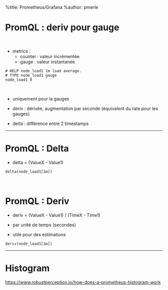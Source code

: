 %title: Prometheus/Grafana
%author: pmerle


# PromQL : deriv pour gauge

<br>


* metrics :
	* counter : valeur incrémentée
	* gauge : valeur instantanée

```
# HELP node_load1 1m load average.
# TYPE node_load1 gauge
node_load1 0
```

<br>



* uniquement pour la gauges

* deriv : dérivée, augmentation par seconde (équivalent du rate pour les gauges)

* delta : différence entre 2 timestamps

----------------------------------------------------------------------------------

# PromQL : Delta


* delta = (ValueX - Value1) 

```
delta(node_load1[1m])
```

<br>


# PromQL : Deriv

* deriv = (ValueX - Value1) / (TimeX - Time1)

* par unité de temps (secondes)

* utile pour des estimations

```
deriv(node_load1[1m])
```


----------------------------------------------------------------------------------

# Histogram


https://www.robustperception.io/how-does-a-prometheus-histogram-work

